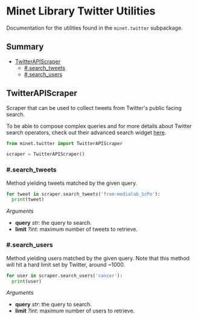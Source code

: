# Minet Library Twitter Utilities

Documentation for the utilities found in the `minet.twitter` subpackage.

## Summary

* [TwitterAPIScraper](#twitterapiscraper)
  * [#.search_tweets](#search_tweets)
  * [#.search_users](#search_users)

## TwitterAPIScraper

Scraper that can be used to collect tweets from Twitter's public facing search.

To be able to compose complex queries and for more details about Twitter search operators, check out their advanced search widget [here](https://twitter.com/search-advanced?f=live).

```python
from minet.twitter import TwitterAPIScraper

scraper = TwitterAPIScraper()
```

### #.search_tweets

Method yielding tweets matched by the given query.

```python
for tweet in scraper.search_tweets('from:medialab_ScPo'):
  print(tweet)
```

*Arguments*

* **query** *str*: the query to search.
* **limit** *?int*: maximum number of tweets to retrieve.

### #.search_users

Method yielding users matched by the given query. Note that this method will hit a hard limit set by Twitter, around ~1000.

```python
for user in scraper.search_users('cancer'):
  print(user)
```

*Arguments*

* **query** *str*: the query to search.
* **limit** *?int*: maximum number of users to retrieve.
